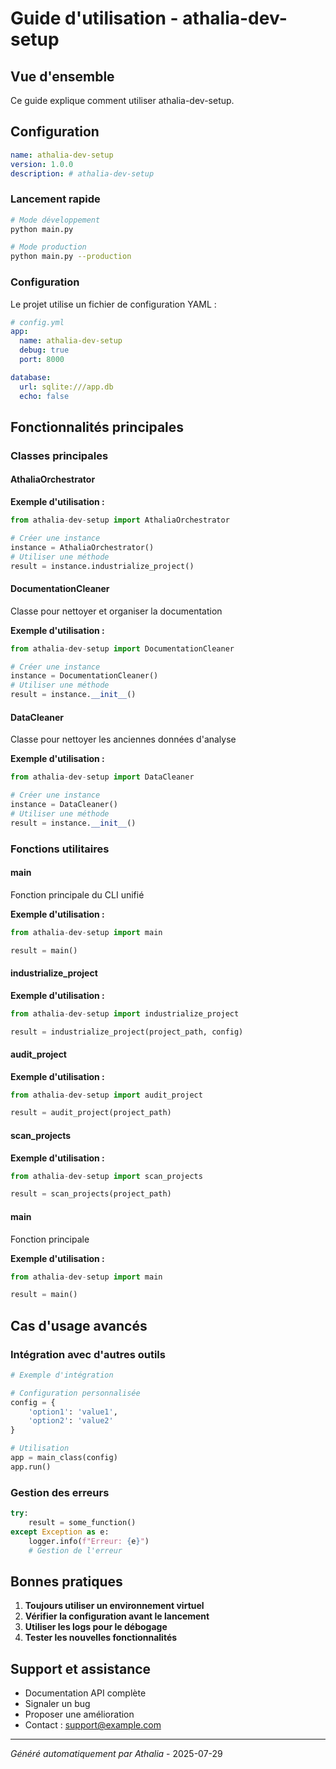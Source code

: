 # Guide d'utilisation - athalia-dev-setup

## Vue d'ensemble

Ce guide explique comment utiliser athalia-dev-setup.

## Configuration

```yaml
name: athalia-dev-setup
version: 1.0.0
description: # athalia-dev-setup
```

### Lancement rapide

```bash
# Mode développement
python main.py

# Mode production
python main.py --production
```

### Configuration

Le projet utilise un fichier de configuration YAML :

```yaml
# config.yml
app:
  name: athalia-dev-setup
  debug: true
  port: 8000

database:
  url: sqlite:///app.db
  echo: false
```

## Fonctionnalités principales

### Classes principales

#### AthaliaOrchestrator

**Exemple d'utilisation :**

```python
from athalia-dev-setup import AthaliaOrchestrator

# Créer une instance
instance = AthaliaOrchestrator()
# Utiliser une méthode
result = instance.industrialize_project()
```

#### DocumentationCleaner

Classe pour nettoyer et organiser la documentation

**Exemple d'utilisation :**

```python
from athalia-dev-setup import DocumentationCleaner

# Créer une instance
instance = DocumentationCleaner()
# Utiliser une méthode
result = instance.__init__()
```

#### DataCleaner

Classe pour nettoyer les anciennes données d'analyse

**Exemple d'utilisation :**

```python
from athalia-dev-setup import DataCleaner

# Créer une instance
instance = DataCleaner()
# Utiliser une méthode
result = instance.__init__()
```

### Fonctions utilitaires

#### main

Fonction principale du CLI unifié

**Exemple d'utilisation :**

```python
from athalia-dev-setup import main

result = main()
```

#### industrialize_project

**Exemple d'utilisation :**

```python
from athalia-dev-setup import industrialize_project

result = industrialize_project(project_path, config)
```

#### audit_project

**Exemple d'utilisation :**

```python
from athalia-dev-setup import audit_project

result = audit_project(project_path)
```

#### scan_projects

**Exemple d'utilisation :**

```python
from athalia-dev-setup import scan_projects

result = scan_projects(project_path)
```

#### main

Fonction principale

**Exemple d'utilisation :**

```python
from athalia-dev-setup import main

result = main()
```


## Cas d'usage avancés

### Intégration avec d'autres outils

```python
# Exemple d'intégration

# Configuration personnalisée
config = {
    'option1': 'value1',
    'option2': 'value2'
}

# Utilisation
app = main_class(config)
app.run()
```

### Gestion des erreurs

```python
try:
    result = some_function()
except Exception as e:
    logger.info(f"Erreur: {e}")
    # Gestion de l'erreur
```

## Bonnes pratiques

1. **Toujours utiliser un environnement virtuel**
2. **Vérifier la configuration avant le lancement**
3. **Utiliser les logs pour le débogage**
4. **Tester les nouvelles fonctionnalités**

## Support et assistance

- Documentation API complète
- Signaler un bug
- Proposer une amélioration
- Contact : support@example.com

---
*Généré automatiquement par Athalia* - 2025-07-29
